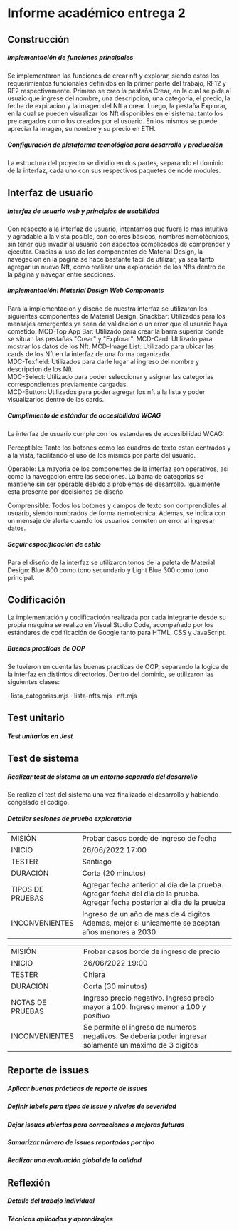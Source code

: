 # Informe académico entrega 2

## Construcción

##### Implementación de funciones principales 

Se implementaron las funciones de crear nft y explorar, siendo estos los requerimientos funcionales definidos en la primer parte del trabajo, RF12 y RF2 respectivamente. 
Primero se creo la pestaña Crear, en la cual se pide al usuaio que ingrese del nombre, una descripcion, una categoria, el precio, la fecha de expiracion y la imagen del Nft a crear.
Luego, la pestaña Explorar, en la cual se pueden visualizar los Nft disponibles en el sistema: tanto los pre cargados como los creados por el usuario. En los mismos se puede apreciar la imagen, su nombre y su precio en ETH. 

##### Configuración de plataforma tecnológica para desarrollo y producción
La estructura del proyecto se dividio en dos partes, separando el dominio de la interfaz, cada uno con sus respectivos paquetes de node modules.


## Interfaz de usuario

##### Interfaz de usuario web y principios de usabilidad

Con respecto a la interfaz de usuario, intentamos que fuera lo mas intuitiva y agradable a la vista posible, con colores básicos, nombres nemotécnicos, sin tener que invadir al usuario con aspectos complicados de comprender y ejecutar. 
Gracias al uso de los componentes de Material Design, la navegacion en la pagina se hace bastante facil de utilizar, ya sea tanto agregar un nuevo Nft, como realizar una exploración de los Nfts dentro de la página y navegar entre secciones.

##### Implementación: Material Design Web Components

Para la implementacion y diseño de nuestra interfaz se utilizaron los siguientes componentes de Material Design.
Snackbar: Utilizados para los mensajes emergentes ya sean de validación o un error que el usuario haya cometido.
MCD-Top App Bar: Utilizado para crear la barra superior donde se situan las pestañas "Crear" y "Explorar".
MCD-Card: Utilizado para mostrar los datos de los Nft.
MCD-Image List: Utilizado para ubicar las cards de los Nft en la interfaz de una forma organizada.  
MDC-Texfield: Utilizados para darle lugar al ingreso del nombre y descripcion de los Nft.  
MDC-Select: Utilizado para poder seleccionar y asignar las categorias correspondientes previamente cargadas.   
MCD-Button: Utilizados para poder agregar los nft a la lista y poder visualizarlos dentro de las cards.

##### Cumplimiento de estándar de accesibilidad WCAG

La interfaz de usuario cumple con los estandares de accesibilidad WCAG:

Perceptible: Tanto los botones como los cuadros de texto estan centrados y a la vista, facilitando el uso de los mismos por parte del usuario. 

Operable: La mayoria de los componentes de la interfaz son operativos, asi como la navegacion entre las secciones. La barra de categorias se mantiene sin ser operable debido a problemas de desarrollo. Igualmente esta presente por decisiones de diseño. 

Comprensible: Todos los botones y campos de texto son comprendibles al usuario, siendo nombrados de forma nemotecnica. Ademas, se indica con un mensaje de alerta cuando los usuarios cometen un error al ingresar datos.


##### Seguir especificación de estilo

Para el diseño de la interfaz se utilizaron tonos de la paleta de Material Design: Blue 800 como tono secundario y Light Blue 300 como tono principal. 

## Codificación

La implementación y codificacioón realizada por cada integrante desde su propia maquina se realizo en Visual Studio Code, acompañado por los estándares de codificación de Google tanto para HTML, CSS y JavaScript. 



##### Buenas prácticas de OOP

Se tuvieron en cuenta las buenas practicas de OOP, separando la logica de la interfaz en distintos directorios. Dentro del dominio, se utilizaron las siguientes clases:

· lista_categorias.mjs
· lista-nfts.mjs
· nft.mjs


## Test unitario

##### Test unitarios en Jest


## Test de sistema

##### Realizar test de sistema en un entorno separado del desarrollo

Se realizo el test del sistema una vez finalizado el desarrollo y habiendo congelado el codigo. 


##### Detallar sesiones de prueba exploratoria

|  |  |
| -------- | -------- |
| MISIÓN      | Probar casos borde de ingreso de fecha     |
| INICIO     | 26/06/2022 17:00    |
| TESTER     | Santiago    |
| DURACIÓN     | Corta (20 minutos)  |
| TIPOS DE PRUEBAS    | Agregar fecha anterior al dia de la prueba. Agregar fecha del dia de la prueba. Agregar fecha posterior al dia de la prueba    |
| INCONVENIENTES     | Ingreso de un año de mas de 4 digitos. Ademas, mejor si unicamente se aceptan años menores a 2030     |


|  |  |
| -------- | -------- |
| MISIÓN      | Probar casos borde de ingreso de precio     |
| INICIO     | 26/06/2022 19:00    |
| TESTER     | Chiara    |
|  DURACIÓN    | Corta (30 minutos)  |
| NOTAS DE PRUEBAS     | Ingreso precio negativo. Ingreso precio mayor a 100. Ingreso menor a 100 y positivo    |
| INCONVENIENTES     | Se permite el ingreso de numeros negativos. Se deberia poder ingresar solamente un maximo de 3 digitos     |
## Reporte de issues



##### Aplicar buenas prácticas de reporte de issues

##### Definir labels para tipos de issue y niveles de severidad

##### Dejar issues abiertos para correcciones o mejoras futuras

##### Sumarizar número de issues reportados por tipo

##### Realizar una evaluación global de la calidad

## Reflexión

##### Detalle del trabajo individual

##### Técnicas aplicadas y aprendizajes
